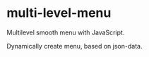 # multi-level-menu
Multilevel smooth menu with JavaScript.

Dynamically create menu, based on json-data.
